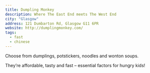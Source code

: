 ```yaml
---
title: Dumpling Monkey
description: Where The East End meets The West End
city: "Glasgow"
address: 121 Dumbarton Rd, Glasgow G11 6PR
website: http://dumplingmonkey.com/
tags:
  - fast
  - chinese
---
```

Choose from dumplings, potstickers, noodles and wonton soups.

They’re affordable, tasty and fast – essential factors for hungry kids!
